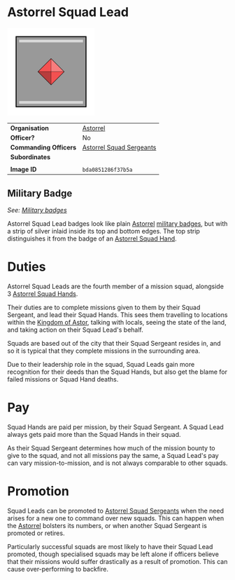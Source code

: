 # Astorrel Squad Lead

<img src="https://raw.githubusercontent.com/jesskelsall/astarus-images/main/symbols/bda0851286f37b5a.png" height="200" />

|||
| --- | --- |
| **Organisation** | [Astorrel](../astorrel.md) | rank.2
| **Officer?** | No |
| **Commanding Officers** | [Astorrel Squad Sergeants](astorrel-squad-sergeant.md) |
| **Subordinates** | |
|||
| **Image ID** | `bda0851286f37b5a` |

## Military Badge

*See: [Military badges](../../../../civilisations/kingdom-of-astor/military-badges.md)*

Astorrel Squad Lead badges look like plain [Astorrel](../astorrel.md) [military badges](../../../../civilisations/kingdom-of-astor/military-badges.md), but with a strip of silver inlaid inside its top and bottom edges. The top strip distinguishes it from the badge of an [Astorrel Squad Hand](astorrel-squad-hand.md).

# Duties

Astorrel Squad Leads are the fourth member of a mission squad, alongside 3 [Astorrel Squad Hands](astorrel-squad-hand.md).

Their duties are to complete missions given to them by their Squad Sergeant, and lead their Squad Hands. This sees them travelling to locations within the [Kingdom of Astor](../../../../civilisations/kingdom-of-astor/kingdom-of-astor.md), talking with locals, seeing the state of the land, and taking action on their Squad Lead's behalf.

Squads are based out of the city that their Squad Sergeant resides in, and so it is typical that they complete missions in the surrounding area.

Due to their leadership role in the squad, Squad Leads gain more recognition for their deeds than the Squad Hands, but also get the blame for failed missions or Squad Hand deaths.

# Pay

Squad Hands are paid per mission, by their Squad Sergeant. A Squad Lead always gets paid more than the Squad Hands in their squad.

As their Squad Sergeant determines how much of the mission bounty to give to the squad, and not all missions pay the same, a Squad Lead's pay can vary mission-to-mission, and is not always comparable to other squads.

# Promotion

Squad Leads can be promoted to [Astorrel Squad Sergeants](astorrel-squad-sergeant.md) when the need arises for a new one to command over new squads. This can happen when the [Astorrel](../astorrel.md) bolsters its numbers, or when another Squad Sergeant is promoted or retires.

Particularly successful squads are most likely to have their Squad Lead promoted, though specialised squads may be left alone if officers believe that their missions would suffer drastically as a result of promotion. This can cause over-performing to backfire.
